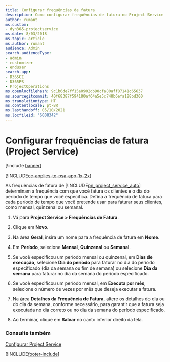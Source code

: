 ```yaml
---
title: Configurar frequências de fatura
description: Como configurar frequências de fatura no Project Service
author: rumant
ms.custom:
- dyn365-projectservice
ms.date: 8/03/2018
ms.topic: article
ms.author: rumant
audience: Admin
search.audienceType:
- admin
- customizer
- enduser
search.app:
- D365CE
- D365PS
- ProjectOperations
ms.openlocfilehash: 9c1b6de7ff15a0902db90cfa80aff87141c65637
ms.sourcegitcommit: 40f68387f594180af64a5e5c748b6efa188bd300
ms.translationtype: HT
ms.contentlocale: pt-BR
ms.lasthandoff: 05/10/2021
ms.locfileid: "6008342"
---
```

# <a name="set-up-invoice-frequencies-project-service"></a>Configurar frequências de fatura (Project Service)

[!include [banner](../includes/psa-now-project-operations.md)]

[!INCLUDE[cc-applies-to-psa-app-1x-2x](../includes/cc-applies-to-psa-app-1x-2x.md)]

As frequências de fatura de [!INCLUDE[pn_project_service_auto](../includes/pn-project-service-auto.md)] determinam a frequência com que você fatura os clientes e o dia do período de tempo que você especifica. Defina a frequência de fatura para cada período de tempo que você pretende usar para faturar seus clientes, como mensal, quinzenal ou semanal.  
  
1.  Vá para **Project Service > Frequências de Fatura**.  
  
2.  Clique em **Novo**.  
  
3.  Na área **Geral**, insira um nome para a frequência de fatura em **Nome**.  
  
4.  Em **Período**, selecione **Mensal**, **Quinzenal** ou **Semanal**.  
  
5.  Se você especificou um período mensal ou quinzenal, em **Dias de execução**, selecione **Dia do período** para faturar no dia do período especificado (dia da semana ou fim de semana) ou selecione **Dia da semana** para faturar no dia da semana do período especificado.  
  
6.  Se você especificou um período mensal, em **Executa por mês**, selecione o número de vezes por mês que deseja executar a fatura.  
  
7.  Na área **Detalhes da Frequência de Fatura**, altere os detalhes do dia ou do dia da semana, conforme necessário, para garantir que a fatura seja executada no dia correto ou no dia da semana do período especificado.  
  
8.  Ao terminar, clique em **Salvar** no canto inferior direito da tela.  
  
### <a name="see-also"></a>Consulte também  
 [Configurar Project Service](../psa/configure.md)


[!INCLUDE[footer-include](../includes/footer-banner.md)]